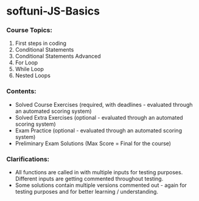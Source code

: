 # softuni-JS-Basics

### Course Topics:
1. First steps in coding  
2. Conditional Statements 
3. Conditional Statements Advanced 
4. For Loop   
5. While Loop          
6. Nested Loops   

### Contents:
- Solved Course Exercises (required, with deadlines - evaluated through an automated scoring system)
- Solved Extra Exercises (optional - evaluated through an automated scoring system)
- Exam Practice (optional - evaluated through an automated scoring system)
- Preliminary Exam Solutions (Max Score = Final for the course)

### Clarifications:
- All functions are called in with multiple inputs for testing purposes. Different inputs are getting commented throughout testing.
- Some solutions contain multiple versions commented out - again for testing purposes and for better learning / understanding.
